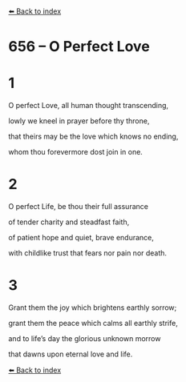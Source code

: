 [⬅️ Back to index](../README.md)

# 656 – O Perfect Love





# 1

O perfect Love, all human thought transcending,

lowly we kneel in prayer before thy throne,

that theirs may be the love which knows no ending,

whom thou forevermore dost join in one.



# 2

O perfect Life, be thou their full assurance

of tender charity and steadfast faith,

of patient hope and quiet, brave endurance,

with childlike trust that fears nor pain nor death.



# 3

Grant them the joy which brightens earthly sorrow;

grant them the peace which calms all earthly strife,

and to life’s day the glorious unknown morrow

that dawns upon eternal love and life.

[⬅️ Back to index](../README.md)
